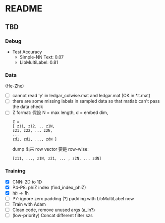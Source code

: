 # README

## TBD

### Debug
- Test Accuracy
    - Simple-NN Text: 0.07
    - LibMultiLabel: 0.81

### Data
(He-Zhe)
- [ ] cannot read 'y' in ledgar_colwise.mat and ledgar.mat (OK in *.t.mat)
- [ ] there are some missing labels in sampled data so that matlab can't pass the data check
- [ ] Z format:  假設 N = max length, d = embed dim,
    ```
    Z =
    [ z11, z12, .. z1N,
    z21, z22, ... z2N,
    ...
    zd1, zd2, ..., zdN ]
    ```
    dump 出來 row vector 要是 row-wise:
    ```
    [z11, ..., z1N, z21, ... , z2N, ... zdN]
    ```

### Training
- [x] CNN: 2D to 1D
- [x] P4-P8: phiZ index (find_index_phiZ)
- [x] h*h -> 1*h
- [ ] P7: ignore zero padding (?) padding with LibMultiLabel now
- [ ] Train with Adam
- [ ] Clean code, remove unused args (a_in?)
- [ ] (low-priority) Concat different filter szs